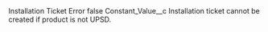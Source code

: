 <?xml version="1.0" encoding="UTF-8"?>
<CustomMetadata xmlns="http://soap.sforce.com/2006/04/metadata" xmlns:xsi="http://www.w3.org/2001/XMLSchema-instance" xmlns:xsd="http://www.w3.org/2001/XMLSchema">
    <label>Installation Ticket Error</label>
    <protected>false</protected>
    <values>
        <field>Constant_Value__c</field>
        <value xsi:type="xsd:string">Installation ticket cannot be created if product is not UPSD.</value>
    </values>
</CustomMetadata>
